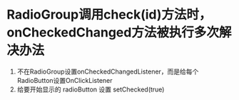 # RadioGroup调用check(id)方法时，onCheckedChanged方法被执行多次解决办法 #

1. 不在RadioGroup设置onCheckedChangedListener，而是给每个RadioButton设置OnClickListener
2. 给要开始显示的 radioButton 设置 setChecked(true)